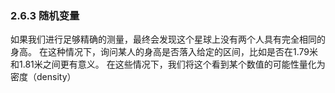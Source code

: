 ### 2.6.3 随机变量
如果我们进行足够精确的测量，最终会发现这个星球上没有两个人具有完全相同的身高。 在这种情况下，询问某人的身高是否落入给定的区间，比如是否在1.79米和1.81米之间更有意义。 在这些情况下，我们将这个看到某个数值的可能性量化为密度（density）